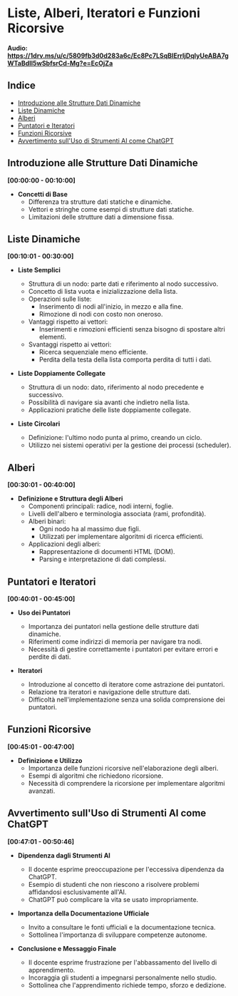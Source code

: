 # Liste, Alberi, Iteratori e Funzioni Ricorsive

**Audio: <https://1drv.ms/u/c/5809fb3d0d283a6c/Ec8Pc7LSqBlErrIjDqlyUeABA7gWTaBdIl5wSbfsrCd-Mg?e=EcOjZa>**

## Indice

- [Introduzione alle Strutture Dati Dinamiche](#introduzione-alle-strutture-dati-dinamiche)
- [Liste Dinamiche](#liste-dinamiche)
- [Alberi](#alberi)
- [Puntatori e Iteratori](#puntatori-e-iteratori)
- [Funzioni Ricorsive](#funzioni-ricorsive)
- [Avvertimento sull'Uso di Strumenti AI come ChatGPT](#avvertimento-sulluso-di-strumenti-ai-come-chatgpt)

## Introduzione alle Strutture Dati Dinamiche

**[00:00:00 - 00:10:00]**

- **Concetti di Base**
  - Differenza tra strutture dati statiche e dinamiche.
  - Vettori e stringhe come esempi di strutture dati statiche.
  - Limitazioni delle strutture dati a dimensione fissa.

## Liste Dinamiche

**[00:10:01 - 00:30:00]**

- **Liste Semplici**
  - Struttura di un nodo: parte dati e riferimento al nodo successivo.
  - Concetto di lista vuota e inizializzazione della lista.
  - Operazioni sulle liste:
    - Inserimento di nodi all'inizio, in mezzo e alla fine.
    - Rimozione di nodi con costo non oneroso.
  - Vantaggi rispetto ai vettori:
    - Inserimenti e rimozioni efficienti senza bisogno di spostare altri elementi.
  - Svantaggi rispetto ai vettori:
    - Ricerca sequenziale meno efficiente.
    - Perdita della testa della lista comporta perdita di tutti i dati.

- **Liste Doppiamente Collegate**
  - Struttura di un nodo: dato, riferimento al nodo precedente e successivo.
  - Possibilità di navigare sia avanti che indietro nella lista.
  - Applicazioni pratiche delle liste doppiamente collegate.

- **Liste Circolari**
  - Definizione: l'ultimo nodo punta al primo, creando un ciclo.
  - Utilizzo nei sistemi operativi per la gestione dei processi (scheduler).

## Alberi

**[00:30:01 - 00:40:00]**

- **Definizione e Struttura degli Alberi**
  - Componenti principali: radice, nodi interni, foglie.
  - Livelli dell'albero e terminologia associata (rami, profondità).
  - Alberi binari:
    - Ogni nodo ha al massimo due figli.
    - Utilizzati per implementare algoritmi di ricerca efficienti.
  - Applicazioni degli alberi:
    - Rappresentazione di documenti HTML (DOM).
    - Parsing e interpretazione di dati complessi.

## Puntatori e Iteratori

**[00:40:01 - 00:45:00]**

- **Uso dei Puntatori**
  - Importanza dei puntatori nella gestione delle strutture dati dinamiche.
  - Riferimenti come indirizzi di memoria per navigare tra nodi.
  - Necessità di gestire correttamente i puntatori per evitare errori e perdite di dati.

- **Iteratori**
  - Introduzione al concetto di iteratore come astrazione dei puntatori.
  - Relazione tra iteratori e navigazione delle strutture dati.
  - Difficoltà nell'implementazione senza una solida comprensione dei puntatori.

## Funzioni Ricorsive

**[00:45:01 - 00:47:00]**

- **Definizione e Utilizzo**
  - Importanza delle funzioni ricorsive nell'elaborazione degli alberi.
  - Esempi di algoritmi che richiedono ricorsione.
  - Necessità di comprendere la ricorsione per implementare algoritmi avanzati.

## Avvertimento sull'Uso di Strumenti AI come ChatGPT

**[00:47:01 - 00:50:46]**

- **Dipendenza dagli Strumenti AI**
  - Il docente esprime preoccupazione per l'eccessiva dipendenza da ChatGPT.
  - Esempio di studenti che non riescono a risolvere problemi affidandosi esclusivamente all'AI.
  - ChatGPT può complicare la vita se usato impropriamente.

- **Importanza della Documentazione Ufficiale**
  - Invito a consultare le fonti ufficiali e la documentazione tecnica.
  - Sottolinea l'importanza di sviluppare competenze autonome.

- **Conclusione e Messaggio Finale**
  - Il docente esprime frustrazione per l'abbassamento del livello di apprendimento.
  - Incoraggia gli studenti a impegnarsi personalmente nello studio.
  - Sottolinea che l'apprendimento richiede tempo, sforzo e dedizione.

